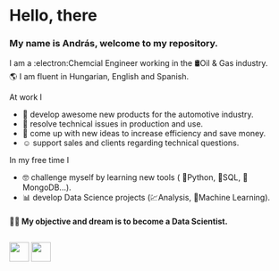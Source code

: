 # Hello, there
### My name is András, welcome to my repository.
I am a :electron:Chemcial Engineer working in the :oil_drum:Oil & Gas industry. <br>
🌎 I am fluent in Hungarian, English and Spanish. <br>

At work I 
- :test_tube: develop awesome new products for the automotive industry.
- :wrench: resolve technical issues in production and use.
- :thinking: come up with new ideas to increase efficiency and save money.
- :relaxed: support sales and clients regarding technical questions.

In my free time I
- :nerd_face: challenge myself by learning new tools ( :snake:Python, 	:scroll:SQL, :leaves:MongoDB...). 
- :bar_chart: develop Data Science projects (:chart:Analysis, :robot:Machine Learning). 

#### 👨‍💻 My objective and dream is to become a Data Scientist. 

##
<div> 
  <a href="https://www.linkedin.com/in/andrasgorog/" target="_blank"><img src="https://img.shields.io/badge/-LinkedIn-%230077B5?style=for-the-badge&logo=linkedin&logoColor=white" target="_blank" height=35></a>
  <a href="https://www.kaggle.com/andrsgrg" target="_blank"><img src="https://www.kaggle.com/static/images/logos/kaggle-logo-gray-300.png" target="_blank" height="35"></a>
<div style="display: inline_block">
